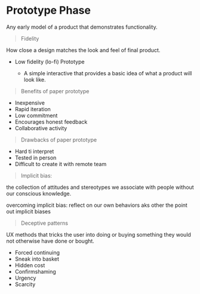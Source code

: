 # Prototype Phase

Any early model of a product that demonstrates functionality.

> Fidelity

How close a design matches the look and feel of final product.

- Low fidelity (lo-fi) Prototype

    - A simple interactive that provides a basic idea of what a product will look like.

> Benefits of paper prototype

- Inexpensive 
- Rapid iteration
- Low commitment
- Encourages honest feedback
- Collaborative activity

> Drawbacks of paper prototype

- Hard ti interpret
- Tested in person
- Difficult to create it with remote team

> Implicit bias:

the collection of attitudes and stereotypes we associate with people without our conscious knowledge.

overcoming implicit bias:
reflect on our own behaviors
aks other the point out implicit biases

> Deceptive patterns 

UX methods that tricks the user into doing or buying something they would not otherwise have done or bought.

 - Forced continuing
 - Sneak into basket 
 - Hidden cost 
 - Confirmshaming
 - Urgency
 - Scarcity
 